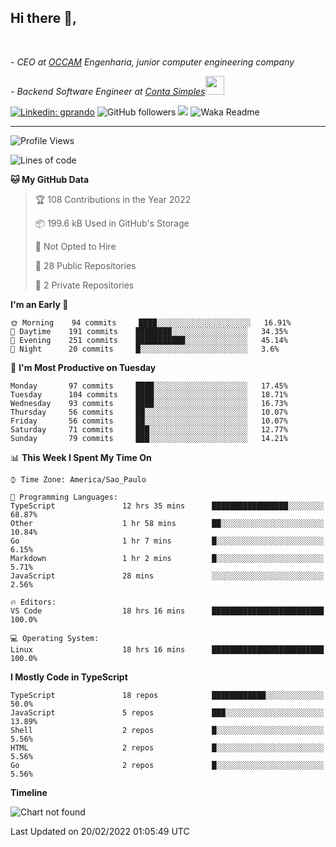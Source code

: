 <h2>Hi there  👋,</h2> </br>

<p><em>- CEO at <a href="https://occamengenharia.com/">OCCAM</a> Engenharia, junior computer engineering company
</em></p>

<p><em>- Backend Software Engineer at <a href="https://contasimples.com">Conta Simples</a><img src="https://media.giphy.com/media/WUlplcMpOCEmTGBtBW/giphy.gif" width="30"> 
</em></p>

[![Linkedin: gprando](https://img.shields.io/badge/-gprando-blue?style=flat-square&logo=Linkedin&logoColor=white&link=https://www.linkedin.com/in/gprando/)](https://www.linkedin.com/in/gprando)
![GitHub followers](https://img.shields.io/github/followers/gprando?label=Follow&style=social)
![](https://visitor-badge.glitch.me/badge?page_id=gprando.gprando)
![Waka Readme](https://github.com/gprando/gprando/workflows/Waka%20Readme/badge.svg)

---
<!--START_SECTION:waka-->
![Profile Views](http://img.shields.io/badge/Profile%20Views-0-blue)

![Lines of code](https://img.shields.io/badge/From%20Hello%20World%20I%27ve%20Written--4%20Million%20lines%20of%20code-blue)

**🐱 My GitHub Data** 

> 🏆 108 Contributions in the Year 2022
 > 
> 📦 199.6 kB Used in GitHub's Storage 
 > 
> 🚫 Not Opted to Hire
 > 
> 📜 28 Public Repositories 
 > 
> 🔑 2 Private Repositories  
 > 
**I'm an Early 🐤** 

```text
🌞 Morning    94 commits     ████░░░░░░░░░░░░░░░░░░░░░   16.91% 
🌆 Daytime    191 commits    ████████░░░░░░░░░░░░░░░░░   34.35% 
🌃 Evening    251 commits    ███████████░░░░░░░░░░░░░░   45.14% 
🌙 Night      20 commits     █░░░░░░░░░░░░░░░░░░░░░░░░   3.6%

```
📅 **I'm Most Productive on Tuesday** 

```text
Monday       97 commits     ████░░░░░░░░░░░░░░░░░░░░░   17.45% 
Tuesday      104 commits    ████░░░░░░░░░░░░░░░░░░░░░   18.71% 
Wednesday    93 commits     ████░░░░░░░░░░░░░░░░░░░░░   16.73% 
Thursday     56 commits     ██░░░░░░░░░░░░░░░░░░░░░░░   10.07% 
Friday       56 commits     ██░░░░░░░░░░░░░░░░░░░░░░░   10.07% 
Saturday     71 commits     ███░░░░░░░░░░░░░░░░░░░░░░   12.77% 
Sunday       79 commits     ███░░░░░░░░░░░░░░░░░░░░░░   14.21%

```


📊 **This Week I Spent My Time On** 

```text
⌚︎ Time Zone: America/Sao_Paulo

💬 Programming Languages: 
TypeScript               12 hrs 35 mins      █████████████████░░░░░░░░   68.87% 
Other                    1 hr 58 mins        ██░░░░░░░░░░░░░░░░░░░░░░░   10.84% 
Go                       1 hr 7 mins         █░░░░░░░░░░░░░░░░░░░░░░░░   6.15% 
Markdown                 1 hr 2 mins         █░░░░░░░░░░░░░░░░░░░░░░░░   5.71% 
JavaScript               28 mins             ░░░░░░░░░░░░░░░░░░░░░░░░░   2.56%

🔥 Editors: 
VS Code                  18 hrs 16 mins      █████████████████████████   100.0%

💻 Operating System: 
Linux                    18 hrs 16 mins      █████████████████████████   100.0%

```

**I Mostly Code in TypeScript** 

```text
TypeScript               18 repos            ████████████░░░░░░░░░░░░░   50.0% 
JavaScript               5 repos             ███░░░░░░░░░░░░░░░░░░░░░░   13.89% 
Shell                    2 repos             █░░░░░░░░░░░░░░░░░░░░░░░░   5.56% 
HTML                     2 repos             █░░░░░░░░░░░░░░░░░░░░░░░░   5.56% 
Go                       2 repos             █░░░░░░░░░░░░░░░░░░░░░░░░   5.56%

```


**Timeline**

![Chart not found](https://raw.githubusercontent.com/gprando/gprando/master/charts/bar_graph.png) 


 Last Updated on 20/02/2022 01:05:49 UTC
<!--END_SECTION:waka-->